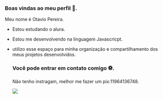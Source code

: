 ### Boas vindas ao meu perfil 💚.

Meu nome é Otavio Pereira.

- Estou estudando o alura.
- Estou me desenvolvendo na linguagem Javascricpt.
- utilizo esse espaço para minha organização e compartilhamento dos meus projetos desenvolvidos.

  ### Você pode entrar em contato comigo ⚽.
  Não tenho instragam, melhor me fazer um pix:11964136748.

  ![](https://media.tenor.com/QjuWWP_0ltYAAAAM/dancinha-palmeiras.gif)
